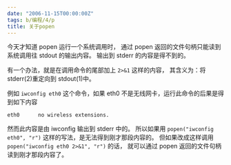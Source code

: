 ```yaml
---
date: "2006-11-15T00:00:00Z"
tags: b/编程/4/p
title: 关于popen
---
```


今天才知道 popen 运行一个系统调用时，
通过 popen 返回的文件句柄只能读到系统调用往 stdout 的输出内容。
输出到 stderr 的内容是得不到的。

有一个办法，就是在调用命令的尾部加上 `2>&1` 这样的内容，
其含义为：将 stderr(2)重定向到 stdout(1)中。

例如 `iwconfig eth0` 这个命令，如果 eth0 不是无线网卡，运行此命令的后果是得到如下内容

```
eth0      no wireless extensions.
```

然而此内容是由 iwconfig 输出到 stderr 中的。
所以如果用 `popen("iwconfig eth0", "r")` 这样的写法，是无法得到刚才那段内容的。
但如果改成这样调用 `popen("iwconfig eth0 2>&1", "r")` 的话，
就可以通过 popen 返回的文件句柄读到刚才那段内容了。

